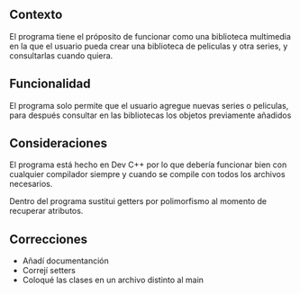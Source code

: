 ## Contexto

El programa tiene el próposito de funcionar como una biblioteca multimedia en la que el usuario pueda crear una biblioteca de peliculas y otra series, y consultarlas cuando quiera.

## Funcionalidad
El programa solo permite que el usuario agregue nuevas series o peliculas, para después consultar en las bibliotecas los objetos previamente añadidos

## Consideraciones
El programa está hecho en Dev C++ por lo que debería funcionar bien con cualquier compilador siempre y cuando se compile con todos los archivos necesarios.

Dentro del programa sustitui getters por polimorfismo al momento de recuperar atributos.

      
## Correcciones
- Añadí documentanción
- Correjí setters
- Coloqué las clases en un archivo distinto al main
